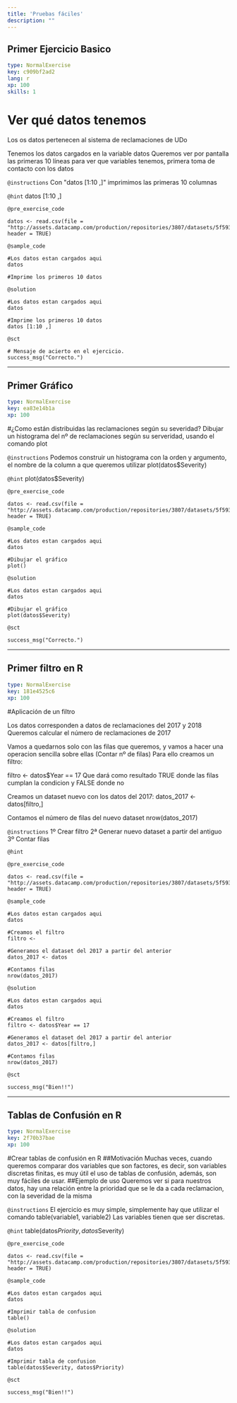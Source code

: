 ```yaml
---
title: 'Pruebas fáciles'
description: ""
---
```


## Primer Ejercicio Basico

```yaml
type: NormalExercise
key: c909bf2ad2
lang: r
xp: 100
skills: 1
```

# Ver qué datos tenemos
Los os datos pertenecen al sistema de reclamaciones de UDo

Tenemos los datos cargados en la variable datos
Queremos ver por pantalla las primeras 10 líneas para ver que variables tenemos, primera toma de contacto con los datos

`@instructions`
Con "datos [1:10 ,]" imprimimos las primeras 10 columnas

`@hint`
datos [1:10 ,]

`@pre_exercise_code`
```{r}
datos <- read.csv(file = "http://assets.datacamp.com/production/repositories/3807/datasets/5f5937e865b0e18f1ce3cc53f52372ece2b8e9fc/datos_sm2m.csv", header = TRUE)
```

`@sample_code`
```{r}
#Los datos estan cargados aqui		
datos

#Imprime los primeros 10 datos

```

`@solution`
```{r}
#Los datos estan cargados aqui		
datos

#Imprime los primeros 10 datos
datos [1:10 ,]
```

`@sct`
```{r}
# Mensaje de acierto en el ejercicio.
success_msg("Correcto.")
```

---

## Primer Gráfico

```yaml
type: NormalExercise
key: ea83e14b1a
xp: 100
```

#¿Como están distribuidas las reclamaciones según su severidad?
Dibujar un histograma del nº de reclamaciones según su serveridad, usando el comando plot


`@instructions`
Podemos construir un histograma con la orden y argumento, el nombre de la column a que queremos utilizar
plot(datos$Severity)

`@hint`
plot(datos$Severity)

`@pre_exercise_code`
```{r}
datos <- read.csv(file = "http://assets.datacamp.com/production/repositories/3807/datasets/5f5937e865b0e18f1ce3cc53f52372ece2b8e9fc/datos_sm2m.csv", header = TRUE)
```

`@sample_code`
```{r}
#Los datos estan cargados aqui		
datos

#Dibujar el gráfico
plot()
```

`@solution`
```{r}
#Los datos estan cargados aqui		
datos

#Dibujar el gráfico
plot(datos$Severity)
```

`@sct`
```{r}
success_msg("Correcto.")
```

---

## Primer filtro en R

```yaml
type: NormalExercise
key: 181e4525c6
xp: 100
```

#Aplicación de un filtro

Los datos corresponden a datos de reclamaciones del 2017 y 2018
Queremos calcular el número de reclamaciones de 2017

Vamos a quedarnos solo con las filas que queremos, y vamos a hacer una operacion sencilla sobre ellas (Contar nº de filas)
Para ello creamos un filtro:

filtro <- datos$Year == 17 
Que dará como resultado TRUE donde las filas cumplan la condicion y FALSE donde no

Creamos un dataset nuevo con los datos del 2017:
datos_2017 <- datos[filtro,]

Contamos el número de filas del nuevo dataset
nrow(datos_2017)

`@instructions`
1º Crear filtro
2ª Generar nuevo dataset a partir del antiguo
3º Contar filas

`@hint`


`@pre_exercise_code`
```{r}
datos <- read.csv(file = "http://assets.datacamp.com/production/repositories/3807/datasets/5f5937e865b0e18f1ce3cc53f52372ece2b8e9fc/datos_sm2m.csv", header = TRUE)
```

`@sample_code`
```{r}
#Los datos estan cargados aqui		
datos 

#Creamos el filtro
filtro <- 

#Generamos el dataset del 2017 a partir del anterior
datos_2017 <- datos

#Contamos filas
nrow(datos_2017)
```

`@solution`
```{r}
#Los datos estan cargados aqui		
datos 

#Creamos el filtro
filtro <- datos$Year == 17 

#Generamos el dataset del 2017 a partir del anterior
datos_2017 <- datos[filtro,]

#Contamos filas
nrow(datos_2017)
```

`@sct`
```{r}
success_msg("Bien!!")
```

---

## Tablas de Confusión en R

```yaml
type: NormalExercise
key: 2f70b37bae
xp: 100
```

#Crear tablas de confusión en R
##Motivación
Muchas veces, cuando queremos comparar dos variables que son factores, es decir, son variables discretas finitas, es muy útil el uso de tablas de confusión, además, son muy fáciles de usar.
##Ejemplo de uso
Queremos ver si para nuestros datos, hay una relación entre la prioridad que se le da a cada reclamacion, con la severidad de la misma

`@instructions`
El ejercicio es muy simple, simplemente hay que utilizar el comando table(variable1, variable2)
Las variables tienen que ser discretas.

`@hint`
table(datos$Priority, datos$Severity)

`@pre_exercise_code`
```{r}
datos <- read.csv(file = "http://assets.datacamp.com/production/repositories/3807/datasets/5f5937e865b0e18f1ce3cc53f52372ece2b8e9fc/datos_sm2m.csv", header = TRUE)
```

`@sample_code`
```{r}
#Los datos estan cargados aqui		
datos

#Imprimir tabla de confusion
table()
```

`@solution`
```{r}
#Los datos estan cargados aqui		
datos 

#Imprimir tabla de confusion
table(datos$Severity, datos$Priority)
```

`@sct`
```{r}
success_msg("Bien!!")
```
